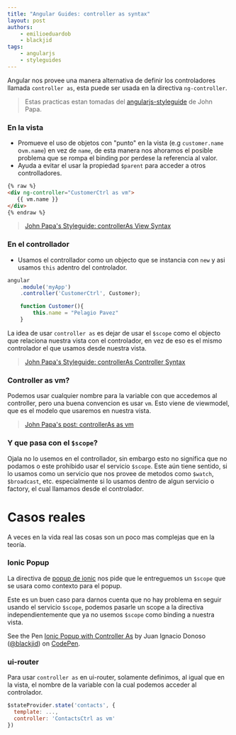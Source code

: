 ```yaml
---
title: "Angular Guides: controller as syntax"
layout: post
authors: 
    - emilioeduardob
    - blackjid
tags: 
    - angularjs
    - styleguides
---
```


Angular nos provee una manera alternativa de definir los controladores llamada `controller as`, esta puede ser usada en la directiva `ng-controller`.

> Estas practicas estan tomadas del [angularjs-styleguide] de John Papa.

### En la vista

- Promueve el uso de objetos con "punto" en la vista (e.g `customer.name` o`vm.name`) en vez de `name`, de esta manera nos ahoramos el posible problema que se rompa el binding por perdese la referencia al valor.
- Ayuda a evitar el usar la propiedad `$parent` para acceder a otros controlladores.

```html
{% raw %}
<div ng-controller="CustomerCtrl as vm">
   {{ vm.name }}
</div>
{% endraw %}
```

> [John Papa's Styleguide: controllerAs View Syntax][view-controller-as]

### En el controllador
- Usamos el controllador como un objecto que se instancia con `new` y asi usamos `this` adentro del controlador.

```js
angular
    .module('myApp')
    .controller('CustomerCtrl', Customer);

    function Customer(){
        this.name = "Pelagio Pavez"
    }

```

La idea de usar `controller as` es dejar de usar el `$scope` como el objecto que relaciona nuestra vista con el controlador, en vez de eso es el mismo controlador el que usamos desde nuestra vista. 

> [John Papa's Styleguide: controllerAs Controller Syntax][ctrl-controller-as]

### Controller as vm?

Podemos usar cualquier nombre para la variable con que accedemos al controller, pero una buena convencion es usar `vm`. Esto viene de viewmodel, que es el modelo que usaremos en nuestra vista.

> [John Papa's post: controllerAs as vm][controller-as-vm]

### Y que pasa con el `$scope`? 

Ojala no lo usemos en el controllador, sin embargo esto no significa que no podamos o este prohibido usar el servicio `$scope`. Este aún tiene sentido, si lo usamos como un servicio que nos provee de metodos como `$watch`, `$broadcast`, etc. especialmente si lo usamos dentro de algun servicio o factory, el cual llamamos desde el controlador.


# Casos reales

A veces en la vida real las cosas son un poco mas complejas que en la teoría. 

### Ionic Popup

La directiva de [popup de ionic][ionic-popup] nos pide que le entreguemos un `$scope` que se usara como contexto para el popup. 

Este es un buen caso para darnos cuenta que no hay problema en seguir usando el servicio `$scope`, podemos pasarle un scope a la directiva independientemente que ya no usemos `$scope` como binding a nuestra vista.

<p data-height="268" data-theme-id="0" data-slug-hash="EaKXjE" data-default-tab="result" data-user="blackjid" class='codepen'>See the Pen <a href='http://codepen.io/blackjid/pen/EaKXjE/'>Ionic Popup with Controller As</a> by Juan Ignacio Donoso (<a href='http://codepen.io/blackjid'>@blackjid</a>) on <a href='http://codepen.io'>CodePen</a>.</p>
<script async src="//assets.codepen.io/assets/embed/ei.js"></script>

### ui-router

Para usar `controller as` en ui-router, solamente definimos, al igual que en la vista, el nombre de la variable con la cual podemos acceder al controlador.

```js
$stateProvider.state('contacts', {
  template: ...,
  controller: 'ContactsCtrl as vm'
})

```

[angularjs-styleguide]: https://github.com/johnpapa/angularjs-styleguide
[view-controller-as]:https://github.com/johnpapa/angularjs-styleguide#style-y030
[ctrl-controller-as]:https://github.com/johnpapa/angularjs-styleguide#style-y031
[controller-as-vm]: http://www.johnpapa.net/angularjss-controller-as-and-the-vm-variable/
[ionic-popup]: http://ionicframework.com/docs/api/service/$ionicPopup/
